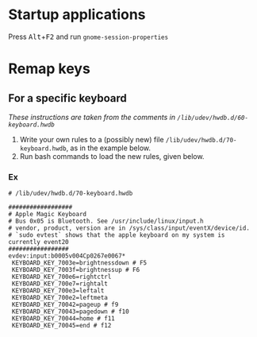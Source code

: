 # Startup applications

Press <kbd>Alt</kbd>+<kbd>F2</kbd> and run `gnome-session-properties`

# Remap keys

## For a specific keyboard
*These instructions are taken from the comments in `/lib/udev/hwdb.d/60-keyboard.hwdb`*

1. Write your own rules to a (possibly new) file `/lib/udev/hwdb.d/70-keyboard.hwdb`, as in the example below.
2. Run bash commands to load the new rules, given below.

### Ex
```
# /lib/udev/hwdb.d/70-keyboard.hwdb

##################
# Apple Magic Keyboard
# Bus 0x05 is Bluetooth. See /usr/include/linux/input.h
# vendor, product, version are in /sys/class/input/eventX/device/id.
# `sudo evtest` shows that the apple keyboard on my system is currently event20
#################
evdev:input:b0005v004Cp0267e0067*
 KEYBOARD_KEY_7003e=brightnessdown # F5
 KEYBOARD_KEY_7003f=brightnessup # F6
 KEYBOARD_KEY_700e6=rightctrl
 KEYBOARD_KEY_700e7=rightalt
 KEYBOARD_KEY_700e3=leftalt
 KEYBOARD_KEY_700e2=leftmeta
 KEYBOARD_KEY_70042=pageup # f9
 KEYBOARD_KEY_70043=pagedown # f10
 KEYBOARD_KEY_70044=home # f11
 KEYBOARD_KEY_70045=end # f12
```
<!--stackedit_data:
eyJoaXN0b3J5IjpbMzU2OTc4NzQsLTE2NDIzNzUyMTNdfQ==
-->